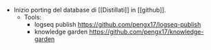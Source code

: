 - Inizio porting del database di [[Distillati]] in [[github]].
	- Tools:
		- logseq publish https://github.com/pengx17/logseq-publish
		- knowledge garden https://github.com/pengx17/knowledge-garden